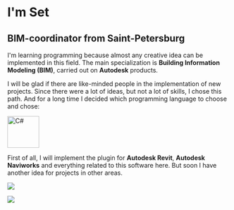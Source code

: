 **I'm Set**
===========================================================================================================================================

BIM-coordinator from Saint-Petersburg
--------------------------

I'm learning programming because almost any creative idea can be implemented in this field.
The main specialization is **Building Information Modeling (BIM)**, carried out on **Autodesk** products.

I will be glad if there are like-minded people in the implementation of new projects.
Since there were a lot of ideas, but not a lot of skills, I chose this path. And for a long time
I decided which programming language to choose and chose:

<p align="left">
<a href="https://docs.microsoft.com/en-us/dotnet/csharp/" target="_blank" rel="noreferrer"><img src="https://raw.githubusercontent.com/danielcranney/readme-generator/main/public/icons/skills/csharp-colored.svg" alt="C#" title="C#" width="72" height="72" /></a>
</p>

First of all, I will implement the plugin for **Autodesk Revit**, **Autodesk Naviworks** and everything related to this software here.
But soon I have another idea for projects in other areas.

![](https://github-readme-stats.vercel.app/api?username=setojan&show_icons=true&theme=transparent&text_color=808080&title_color=813084&icon_color=813084&border_color=808080&custom_title=My%20stats)

![](https://komarev.com/ghpvc/?username=setojan&label=VIEWS&style=for-the-badge&color=813084)
